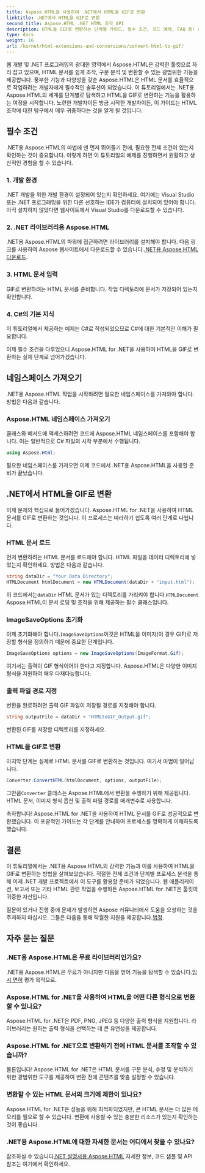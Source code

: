 ```yaml
---
title: Aspose.HTML을 사용하여 .NET에서 HTML을 GIF로 변환
linktitle: .NET에서 HTML을 GIF로 변환
second_title: Aspose.HTML .NET HTML 조작 API
description: HTML을 GIF로 변환하는 단계별 가이드. 필수 조건, 코드 예제, FAQ 등! Aspose.HTML로 HTML 조작을 최적화하세요.
type: docs
weight: 16
url: /ko/net/html-extensions-and-conversions/convert-html-to-gif/
---
```


웹 개발 및 .NET 프로그래밍의 광대한 영역에서 Aspose.HTML은 강력한 툴킷으로 자리 잡고 있으며, HTML 문서를 쉽게 조작, 구문 분석 및 변환할 수 있는 광범위한 기능을 제공합니다. 풍부한 기능과 다양성을 갖춘 Aspose.HTML은 HTML 문서를 효율적으로 작업하려는 개발자에게 필수적인 솔루션이 되었습니다. 이 튜토리얼에서는 .NET용 Aspose.HTML의 세계를 단계별로 탐색하고 HTML을 GIF로 변환하는 기능을 활용하는 여정을 시작합니다. 노련한 개발자이든 방금 시작한 개발자이든, 이 가이드는 HTML 조작에 대한 탐구에서 매우 귀중하다는 것을 알게 될 것입니다.

## 필수 조건

.NET용 Aspose.HTML의 마법에 맨 먼저 뛰어들기 전에, 필요한 전제 조건이 있는지 확인하는 것이 중요합니다. 이렇게 하면 이 튜토리얼의 예제를 진행하면서 원활하고 생산적인 경험을 할 수 있습니다.

### 1. 개발 환경

.NET 개발을 위한 개발 환경이 설정되어 있는지 확인하세요. 여기에는 Visual Studio 또는 .NET 프로그래밍을 위한 다른 선호하는 IDE가 컴퓨터에 설치되어 있어야 합니다. 아직 설치하지 않았다면 웹사이트에서 Visual Studio를 다운로드할 수 있습니다.

### 2. .NET 라이브러리용 Aspose.HTML

 .NET용 Aspose.HTML의 파워에 접근하려면 라이브러리를 설치해야 합니다. 다음 링크를 사용하여 Aspose 웹사이트에서 다운로드할 수 있습니다.[.NET용 Aspose.HTML 다운로드](https://releases.aspose.com/html/net/).

### 3. HTML 문서 입력

GIF로 변환하려는 HTML 문서를 준비합니다. 작업 디렉토리에 문서가 저장되어 있는지 확인합니다.

### 4. C#의 기본 지식

이 튜토리얼에서 제공하는 예제는 C#로 작성되었으므로 C#에 대한 기본적인 이해가 필요합니다.

이제 필수 조건을 다루었으니 Aspose.HTML for .NET을 사용하여 HTML을 GIF로 변환하는 실제 단계로 넘어가겠습니다.

## 네임스페이스 가져오기

.NET용 Aspose.HTML 작업을 시작하려면 필요한 네임스페이스를 가져와야 합니다. 방법은 다음과 같습니다.

### Aspose.HTML 네임스페이스 가져오기

클래스와 메서드에 액세스하려면 코드에 Aspose.HTML 네임스페이스를 포함해야 합니다. 이는 일반적으로 C# 파일의 시작 부분에서 수행됩니다.

```csharp
using Aspose.Html;
```

필요한 네임스페이스를 가져오면 이제 코드에서 .NET용 Aspose.HTML을 사용할 준비가 끝났습니다.

## .NET에서 HTML을 GIF로 변환

이제 문제의 핵심으로 들어가겠습니다. Aspose.HTML for .NET을 사용하여 HTML 문서를 GIF로 변환하는 것입니다. 이 프로세스는 따라하기 쉽도록 여러 단계로 나뉩니다.

### HTML 문서 로드

먼저 변환하려는 HTML 문서를 로드해야 합니다. HTML 파일을 데이터 디렉토리에 넣었는지 확인하세요. 방법은 다음과 같습니다.

```csharp
string dataDir = "Your Data Directory";
HTMLDocument htmlDocument = new HTMLDocument(dataDir + "input.html");
```

 이 코드에서는`dataDir` HTML 문서가 있는 디렉토리를 가리켜야 합니다.`HTMLDocument` Aspose.HTML이 문서 로딩 및 조작을 위해 제공하는 필수 클래스입니다.

### ImageSaveOptions 초기화

 이제 초기화해야 합니다.`ImageSaveOptions`이것은 HTML을 이미지(이 경우 GIF)로 저장할 형식을 정의하기 때문에 중요한 단계입니다.

```csharp
ImageSaveOptions options = new ImageSaveOptions(ImageFormat.Gif);
```

여기서는 출력이 GIF 형식이어야 한다고 지정합니다. Aspose.HTML은 다양한 이미지 형식을 지원하여 매우 다재다능합니다.

### 출력 파일 경로 지정

변환을 완료하려면 출력 GIF 파일이 저장될 경로를 지정해야 합니다.

```csharp
string outputFile = dataDir + "HTMLtoGIF_Output.gif";
```

변환된 GIF를 저장할 디렉토리를 지정하세요.

### HTML을 GIF로 변환

마지막 단계는 실제로 HTML 문서를 GIF로 변환하는 것입니다. 여기서 마법이 일어납니다.

```csharp
Converter.ConvertHTML(htmlDocument, options, outputFile);
```

 그만큼`Converter` 클래스는 Aspose.HTML에서 변환을 수행하기 위해 제공됩니다. HTML 문서, 이미지 형식 옵션 및 출력 파일 경로를 매개변수로 사용합니다.

축하합니다! Aspose.HTML for .NET을 사용하여 HTML 문서를 GIF로 성공적으로 변환했습니다. 이 포괄적인 가이드는 각 단계를 안내하여 프로세스를 명확하게 이해하도록 했습니다.

## 결론

이 튜토리얼에서는 .NET용 Aspose.HTML의 강력한 기능과 이를 사용하여 HTML을 GIF로 변환하는 방법을 살펴보았습니다. 적절한 전제 조건과 단계별 프로세스 분석을 통해 이제 .NET 개발 프로젝트에서 이 도구를 활용할 준비가 되었습니다. 웹 애플리케이션, 보고서 또는 기타 HTML 관련 작업을 수행하든 Aspose.HTML for .NET은 툴킷의 귀중한 자산입니다.

 질문이 있거나 진행 중에 문제가 발생하면 Aspose 커뮤니티에서 도움을 요청하는 것을 주저하지 마십시오. 그들은 다음을 통해 탁월한 지원을 제공합니다.[법정](https://forum.aspose.com/).

## 자주 묻는 질문

### .NET용 Aspose.HTML은 무료 라이브러리인가요?
 .NET용 Aspose.HTML은 무료가 아니지만 다음을 얻어 기능을 탐색할 수 있습니다.[임시 면허](https://purchase.aspose.com/temporary-license/) 평가 목적으로.

### Aspose.HTML for .NET을 사용하여 HTML을 어떤 다른 형식으로 변환할 수 있나요?
Aspose.HTML for .NET은 PDF, PNG, JPEG 등 다양한 출력 형식을 지원합니다. 라이브러리는 원하는 출력 형식을 선택하는 데 큰 유연성을 제공합니다.

### Aspose.HTML for .NET으로 변환하기 전에 HTML 문서를 조작할 수 있습니까?
물론입니다! Aspose.HTML for .NET은 HTML 문서를 구문 분석, 수정 및 분석하기 위한 광범위한 도구를 제공하여 변환 전에 콘텐츠를 맞춤 설정할 수 있습니다.

### 변환할 수 있는 HTML 문서의 크기에 제한이 있나요?
Aspose.HTML for .NET은 성능을 위해 최적화되었지만, 큰 HTML 문서는 더 많은 메모리를 필요로 할 수 있습니다. 변환에 사용할 수 있는 충분한 리소스가 있는지 확인하는 것이 좋습니다.

### .NET용 Aspose.HTML에 대한 자세한 문서는 어디에서 찾을 수 있나요?
 참조하실 수 있습니다[.NET 설명서용 Aspose.HTML](https://reference.aspose.com/html/net/) 자세한 정보, 코드 샘플 및 API 참조는 여기에서 확인하세요.
